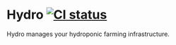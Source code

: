 # Hydro [![CI status](https://github.com/boreq/hydro/workflows/CI/badge.svg?branch=master)](https://github.com/boreq/hydro/actions)

Hydro manages your hydroponic farming infrastructure.

